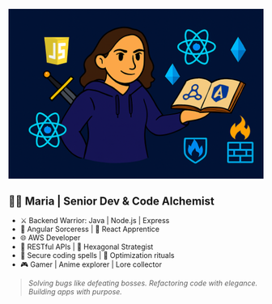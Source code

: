 <p align="center">
  <img src="https://github.com/MariaFlorez1504/MariaFlorez1504/raw/main/banner.png" alt="Maria - Senior Dev & Code Alchemist" />
</p>

## 🧙‍♀️ Maria | Senior Dev & Code Alchemist

- ⚔️ Backend Warrior: Java | Node.js | Express  
- 🔮 Angular Sorceress | 🧩 React Apprentice  
- 🌐 AWS Developer  
- 🧾 RESTful APIs | 🧠 Hexagonal Strategist  
- 🔐 Secure coding spells | 🧬 Optimization rituals  
- 🎮 Gamer | Anime explorer | Lore collector

> *Solving bugs like defeating bosses. Refactoring code with elegance. Building apps with purpose.*
